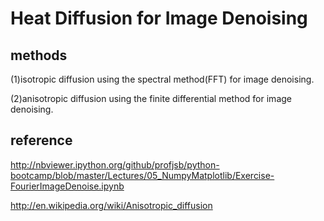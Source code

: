 Heat Diffusion for Image Denoising
===============

## methods

(1)isotropic diffusion using the spectral method(FFT) for image denoising.

(2)anisotropic diffusion using the finite differential method for image denoising.

## reference

http://nbviewer.ipython.org/github/profjsb/python-bootcamp/blob/master/Lectures/05_NumpyMatplotlib/Exercise-FourierImageDenoise.ipynb

http://en.wikipedia.org/wiki/Anisotropic_diffusion
